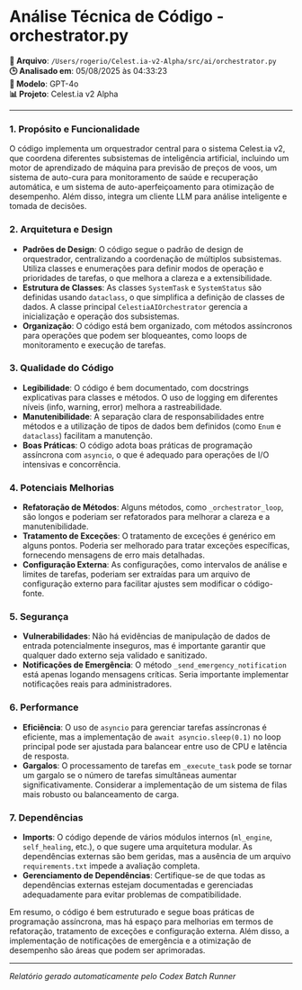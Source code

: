 # Análise Técnica de Código - orchestrator.py

**📁 Arquivo**: `/Users/rogerio/Celest.ia-v2-Alpha/src/ai/orchestrator.py`  
**🕒 Analisado em**: 05/08/2025 às 04:33:23  
**🤖 Modelo**: GPT-4o  
**📊 Projeto**: Celest.ia v2 Alpha  

---

### 1. Propósito e Funcionalidade

O código implementa um orquestrador central para o sistema Celest.ia v2, que coordena diferentes subsistemas de inteligência artificial, incluindo um motor de aprendizado de máquina para previsão de preços de voos, um sistema de auto-cura para monitoramento de saúde e recuperação automática, e um sistema de auto-aperfeiçoamento para otimização de desempenho. Além disso, integra um cliente LLM para análise inteligente e tomada de decisões.

### 2. Arquitetura e Design

- **Padrões de Design**: O código segue o padrão de design de orquestrador, centralizando a coordenação de múltiplos subsistemas. Utiliza classes e enumerações para definir modos de operação e prioridades de tarefas, o que melhora a clareza e a extensibilidade.
- **Estrutura de Classes**: As classes `SystemTask` e `SystemStatus` são definidas usando `dataclass`, o que simplifica a definição de classes de dados. A classe principal `CelestiaAIOrchestrator` gerencia a inicialização e operação dos subsistemas.
- **Organização**: O código está bem organizado, com métodos assíncronos para operações que podem ser bloqueantes, como loops de monitoramento e execução de tarefas.

### 3. Qualidade do Código

- **Legibilidade**: O código é bem documentado, com docstrings explicativas para classes e métodos. O uso de logging em diferentes níveis (info, warning, error) melhora a rastreabilidade.
- **Manutenibilidade**: A separação clara de responsabilidades entre métodos e a utilização de tipos de dados bem definidos (como `Enum` e `dataclass`) facilitam a manutenção.
- **Boas Práticas**: O código adota boas práticas de programação assíncrona com `asyncio`, o que é adequado para operações de I/O intensivas e concorrência.

### 4. Potenciais Melhorias

- **Refatoração de Métodos**: Alguns métodos, como `_orchestrator_loop`, são longos e poderiam ser refatorados para melhorar a clareza e a manutenibilidade.
- **Tratamento de Exceções**: O tratamento de exceções é genérico em alguns pontos. Poderia ser melhorado para tratar exceções específicas, fornecendo mensagens de erro mais detalhadas.
- **Configuração Externa**: As configurações, como intervalos de análise e limites de tarefas, poderiam ser extraídas para um arquivo de configuração externo para facilitar ajustes sem modificar o código-fonte.

### 5. Segurança

- **Vulnerabilidades**: Não há evidências de manipulação de dados de entrada potencialmente inseguros, mas é importante garantir que qualquer dado externo seja validado e sanitizado.
- **Notificações de Emergência**: O método `_send_emergency_notification` está apenas logando mensagens críticas. Seria importante implementar notificações reais para administradores.

### 6. Performance

- **Eficiência**: O uso de `asyncio` para gerenciar tarefas assíncronas é eficiente, mas a implementação de `await asyncio.sleep(0.1)` no loop principal pode ser ajustada para balancear entre uso de CPU e latência de resposta.
- **Gargalos**: O processamento de tarefas em `_execute_task` pode se tornar um gargalo se o número de tarefas simultâneas aumentar significativamente. Considerar a implementação de um sistema de filas mais robusto ou balanceamento de carga.

### 7. Dependências

- **Imports**: O código depende de vários módulos internos (`ml_engine`, `self_healing`, etc.), o que sugere uma arquitetura modular. As dependências externas são bem geridas, mas a ausência de um arquivo `requirements.txt` impede a avaliação completa.
- **Gerenciamento de Dependências**: Certifique-se de que todas as dependências externas estejam documentadas e gerenciadas adequadamente para evitar problemas de compatibilidade.

Em resumo, o código é bem estruturado e segue boas práticas de programação assíncrona, mas há espaço para melhorias em termos de refatoração, tratamento de exceções e configuração externa. Além disso, a implementação de notificações de emergência e a otimização de desempenho são áreas que podem ser aprimoradas.

---

*Relatório gerado automaticamente pelo Codex Batch Runner*
